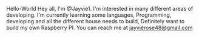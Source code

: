 Hello-World
Hey all, I'm @Jayvie1. I'm interested in many different areas of developing. I'm currently learning some languages, Programming, developing and all the different house needs to build, Definitely want to build my own Raspberry PI. You can reach me at jayvierose48@gmail.com 
